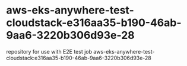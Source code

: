 # aws-eks-anywhere-test-cloudstack-e316aa35-b190-46ab-9aa6-3220b306d93e-28
repository for use with E2E test job aws-eks-anywhere-test-cloudstack:e316aa35-b190-46ab-9aa6-3220b306d93e-28
